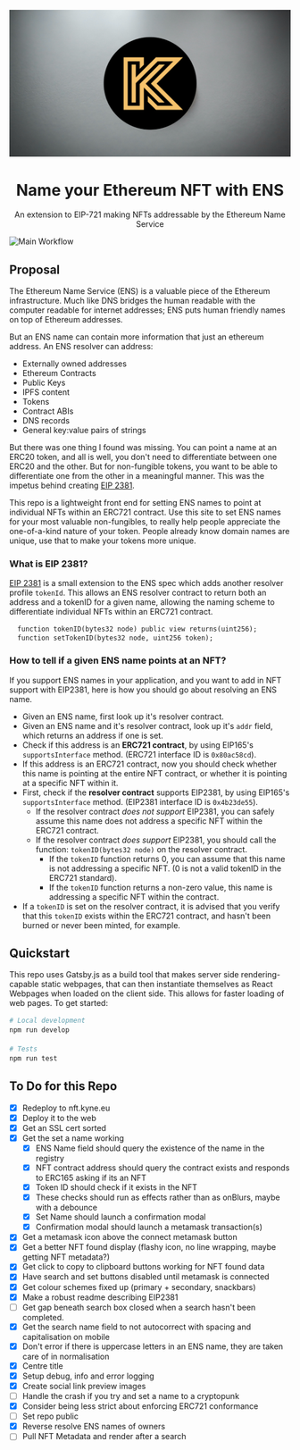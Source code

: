 ![Kyne Software Logo](./static/SocialPreviewKS.png)

<h1 align="center">
  Name your Ethereum NFT with ENS
</h1>

<p align="center">An extension to EIP-721 making NFTs addressable by the Ethereum Name Service</p>

![Main Workflow](https://github.com/KyneSoftware/ens-nfts/actions/workflows/main.yaml/badge.svg)

## Proposal

The Ethereum Name Service (ENS) is a valuable piece of the Ethereum infrastructure. Much like DNS bridges the human readable with the computer readable for internet addresses; ENS puts human friendly names on top of Ethereum addresses. 

But an ENS name can contain more information that just an ethereum address. An ENS resolver can address:
- Externally owned addresses
- Ethereum Contracts
- Public Keys
- IPFS content
- Tokens
- Contract ABIs
- DNS records
- General key:value pairs of strings

But there was one thing I found was missing. You can point a name at an ERC20 token, and all is well, you don't need to differentiate between one ERC20 and the other. But for non-fungible tokens, you want to be able to differentiate one from the other in a meaningful manner. This was the impetus behind creating [EIP 2381](https://github.com/ethereum/EIPs/pull/2381). 

This repo is a lightweight front end for setting ENS names to point at individual NFTs within an ERC721 contract. Use this site to set ENS names for your most valuable non-fungibles, to really help people appreciate the one-of-a-kind nature of your token. People already know domain names are unique, use that to make your tokens more unique. 

### What is EIP 2381?

[EIP 2381](https://github.com/ethereum/EIPs/pull/2381) is a small extension to the ENS spec which adds another resolver profile `tokenId`. This allows an ENS resolver contract to return both an address and a tokenID for a given name, allowing the naming scheme to differentiate individual NFTs within an ERC721 contract.

```
  function tokenID(bytes32 node) public view returns(uint256);
  function setTokenID(bytes32 node, uint256 token);
```

### How to tell if a given ENS name points at an NFT? 

If you support ENS names in your application, and you want to add in NFT support with EIP2381, here is how you should go about resolving an ENS name. 
- Given an ENS name, first look up it's resolver contract.
- Given an ENS name and it's resolver contract, look up it's `addr` field, which returns an address if one is set. 
- Check if this address is an **ERC721 contract**, by using EIP165's `supportsInterface` method. (ERC721 interface ID is `0x80ac58cd`).
- If this address is an ERC721 contract, now you should check whether this name is pointing at the entire NFT contract, or whether it is pointing at a specific NFT within it. 
- First, check if the **resolver contract** supports EIP2381, by using EIP165's `supportsInterface` method. (EIP2381 interface ID is `0x4b23de55`).
  - If the resolver contract *does not support* EIP2381, you can safely assume this name does not address a specific NFT within the ERC721 contract.
  - If the resolver contract *does support* EIP2381, you should call the function: `tokenID(bytes32 node)` on the resolver contract.
    - If the `tokenID` function returns 0, you can assume that this name is not addressing a specific NFT. (0 is not a valid tokenID in the ERC721 standard).
    - If the `tokenID` function returns a non-zero value, this name is addressing a specific NFT within the contract.
- If a `tokenID` is set on the resolver contract, it is advised that you verify that this `tokenID` exists within the ERC721 contract, and hasn't been burned or never been minted, for example.

## Quickstart

This repo uses Gatsby.js as a build tool that makes server side rendering-capable static webpages, that can then instantiate themselves as React Webpages when loaded on the client side. This allows for faster loading of web pages. To get started:

```bash
# Local development
npm run develop

# Tests
npm run test
```

## To Do for this Repo
- [x] Redeploy to nft.kyne.eu
- [x] Deploy it to the web
- [x] Get an SSL cert sorted
- [x] Get the set a name working
    - [x] ENS Name field should query the existence of the name in the registry
    - [x] NFT contract address should query the contract exists and responds to ERC165 asking if its an NFT
    - [x] Token ID should check if it exists in the NFT
    - [x] These checks should run as effects rather than as onBlurs, maybe with a debounce
    - [x] Set Name should launch a confirmation modal
    - [x] Confirmation modal should launch a metamask transaction(s)
- [x] Get a metamask icon above the connect metamask button
- [x] Get a better NFT found display (flashy icon, no line wrapping, maybe getting NFT metadata?)
- [x] Get click to copy to clipboard buttons working for NFT found data
- [x] Have search and set buttons disabled until metamask is connected
- [x] Get colour schemes fixed up (primary + secondary, snackbars)
- [x] Make a robust readme describing EIP2381
- [ ] Get gap beneath search box closed when a search hasn't been completed.
- [x] Get the search name field to not autocorrect with spacing and capitalisation on mobile
- [x] Don't error if there is uppercase letters in an ENS name, they are taken care of in normalisation
- [x] Centre title
- [x] Setup debug, info and error logging
- [x] Create social link preview images
- [ ] Handle the crash if you try and set a name to a cryptopunk
- [x] Consider being less strict about enforcing ERC721 conformance
- [ ] Set repo public
- [x] Reverse resolve ENS names of owners
- [ ] Pull NFT Metadata and render after a search
